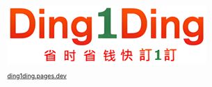 <a href="https://ding1ding.com"><img width="458" height="136" src="https://raw.githubusercontent.com/ding1dingx/.github/master/profile/banner.png"></a>

[ding1ding.pages.dev](https://ding1ding.pages.dev)
